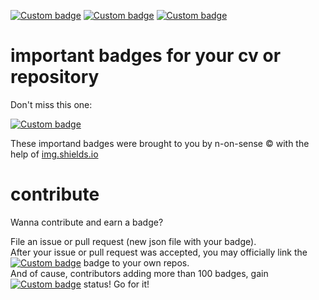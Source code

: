 [![Custom badge](https://img.shields.io/endpoint?url=https%3A%2F%2Fraw.githubusercontent.com%2Fn-on-sense%2Fbadges%2Fmaster%2Fjson%2Fn-on-sense.json)](https://github.com/n-on-sense/badges)
[![Custom badge](https://img.shields.io/endpoint?url=https%3A%2F%2Fraw.githubusercontent.com%2Fn-on-sense%2Fbadges%2Fmaster%2Fjson%2Fsatire.json)](https://github.com/n-on-sense/badges)
[![Custom badge](https://img.shields.io/endpoint?url=https%3A%2F%2Fraw.githubusercontent.com%2Fn-on-sense%2Fbadges%2Fmaster%2Fjson%2Fimg.shields.io.json)](https://github.com/n-on-sense/badges)

# important badges for your cv or repository

Don't miss this one:  

[![Custom badge](https://img.shields.io/endpoint?url=https%3A%2F%2Fraw.githubusercontent.com%2Fn-on-sense%2Fbadges%2Fmaster%2Fjson%2Fcomposer-js.json)](https://github.com/n-on-sense/badges)

These importand badges were brought to you by n-on-sense &copy; with the help of [img.shields.io](https://img.shields.io)

# contribute

Wanna contribute and earn a badge?

File an issue or pull request (new json file with your badge).  
After your issue or pull request was accepted, you may officially link the [![Custom badge](https://img.shields.io/endpoint?url=https%3A%2F%2Fraw.githubusercontent.com%2Fn-on-sense%2Fbadges%2Fmaster%2Fjson%2Fn-on-sense.contributor.json)](https://github.com/n-on-sense/badges) badge to your own repos.  
And of cause, contributors adding more than 100 badges, gain [![Custom badge](https://img.shields.io/endpoint?url=https%3A%2F%2Fraw.githubusercontent.com%2Fn-on-sense%2Fbadges%2Fmaster%2Fjson%2Fn-on-sense.gold.json)](https://github.com/n-on-sense/badges) status! Go for it!
